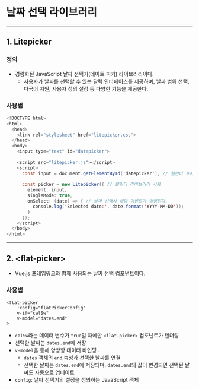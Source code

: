 # 날짜 선택 라이브러리 

---

## 1. Litepicker

### 정의

-  경량화된 JavaScript 날짜 선택기(데이트 피커) 라이브러리이다. 
   - 사용자가 날짜를 선택할 수 있는 달력 인터페이스를 제공하며, 날짜 범위 선택, 다국어 지원, 사용자 정의 설정 등 다양한 기능을 제공한다. 

### 사용법

```java
<!DOCTYPE html>
<html>
  <head>
    <link rel="stylesheet" href="litepicker.css">
  </head>
  <body>
    <input type="text" id="datepicker">
    
    <script src="litepicker.js"></script>
    <script>
      const input = document.getElementById('datepicker'); // 캘린더 표시할 곳 정보 가져오기 
      
      const picker = new Litepicker({ // 캘린더 라이브러리 사용
        element: input,
        singleMode: true,
        onSelect: (date) => { // 날짜 선택시 해당 이벤트가 실행된다. 
          console.log('Selected date:', date.format('YYYY-MM-DD'));
        }
      });
    </script>
  </body>
</html>
```

---

## 2. \<flat-picker>

-  Vue.js 프레임워크와 함께 사용되는 날짜 선택 컴포넌트이다. 

### 사용법

```vue
<flat-picker
    :config="flatPickerConfig"
    v-if="calSw"
    v-model="dates.end"
> 
```

- `calSw`라는 데이터 변수가 `true`일 때에만 `<flat-picker>` 컴포넌트가 렌더링
- 선택한 날짜는 `dates.end`에 저장
- `v-model`을 통해 양방향 데이터 바인딩 .
  - `dates` 객체의 `end` 속성과 선택한 날짜를 연결
  - 선택한 날짜는 `dates.end`에 저장되며, `dates.end`의 값이 변경되면 선택된 날짜도 자동으로 업데이트
- `config`: 날짜 선택기의 설정을 정의하는 JavaScript 객체